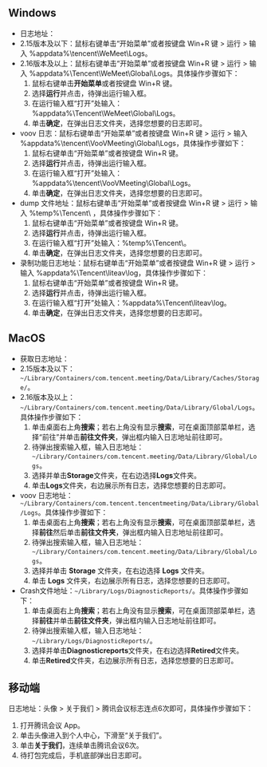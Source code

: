 ## Windows				
- 日志地址：
 - 2.15版本及以下：鼠标右键单击“开始菜单”或者按键盘 Win+R 键 > 运行 > 输入 %appdata%\tencent\WeMeet\Logs。
 - 2.16版本及以上：鼠标右键单击“开始菜单”或者按键盘 Win+R 键 > 运行 > 输入 %appdata%\Tencent\WeMeet\Global\Logs。具体操作步骤如下：
   1. 鼠标右键单击**开始菜单**或者按键盘 Win+R 键。
   2. 选择**运行**并点击，待弹出运行输入框。
   3. 在运行输入框“打开”处输入：%appdata%\Tencent\WeMeet\Global\Logs。
   4. 单击**确定**，在弹出日志文件夹，选择您想要的日志即可。
- voov 日志：鼠标右键单击“开始菜单”或者按键盘 Win+R 键 > 运行 > 输入 %appdata%\tencent\VooVMeeting\Global\Logs，具体操作步骤如下：
  1. 鼠标右键单击“开始菜单”或者按键盘 Win+R 键。
  2. 选择**运行**并点击，待弹出运行输入框。
  3. 在运行输入框“打开”处输入：%appdata%\tencent\VooVMeeting\Global\Logs。
  4. 单击**确定**，在弹出日志文件夹，选择您想要的日志即可。
- dump 文件地址：鼠标右键单击“开始菜单”或者按键盘 Win+R 键 > 运行 > 输入 %temp%\Tencent\	，具体操作步骤如下：	
  1. 鼠标右键单击“开始菜单”或者按键盘 Win+R 键。
  2. 选择**运行**并点击，待弹出运行输入框。
  3. 在运行输入框“打开”处输入：%temp%\Tencent\。
  4. 单击**确定**，在弹出日志文件夹，选择您想要的日志即可。
- 录制功能日志地址：鼠标右键单击“开始菜单”或者按键盘 Win+R 键 > 运行 > 输入 %appdata%\Tencent\liteav\log，具体操作步骤如下：	
  1. 鼠标右键单击“开始菜单”或者按键盘 Win+R 键。
  2. 选择**运行**并点击，待弹出运行输入框。
  3. 在运行输入框“打开”处输入：%appdata%\Tencent\liteav\log。
  4. 单击**确定**，在弹出日志文件夹，选择您想要的日志即可。

## MacOS				
- 获取日志地址：
 - 2.15版本及以下：`~/Library/Containers/com.tencent.meeting/Data/Library/Caches/Storage/`。
 - 2.16版本及以上：`~/Library/Containers/com.tencent.meeting/Data/Library/Global/Logs`。具体操作步骤如下：
   1. 单击桌面右上角**搜索**；若右上角没有显示**搜索**，可在桌面顶部菜单栏，选择“前往”并单击**前往文件夹**，弹出框内输入日志地址前往即可。
   2. 待弹出搜索输入框，输入日志地址：`~/Library/Containers/com.tencent.meeting/Data/Library/Global/Logs`。
   3. 选择并单击**Storage**文件夹，在右边选择**Logs**文件夹。
   4. 单击**Logs**文件夹，右边展示所有日志，选择您想要的日志即可。
- voov 日志地址：`~/Library/Containers/com.tencent.tencentmeeting/Data/Library/Global/Logs`。具体操作步骤如下：
  1. 单击桌面右上角**搜索**；若右上角没有显示**搜索**，可在桌面顶部菜单栏，选择**前往**然后单击**前往文件夹**，弹出框内输入日志地址前往即可。
  2. 待弹出搜索输入框，输入日志地址：`~/Library/Containers/com.tencent.meeting/Data/Library/Global/Logs`。
  3. 选择并单击 **Storage** 文件夹，在右边选择 **Logs** 文件夹。
  4. 单击 **Logs** 文件夹，右边展示所有日志，选择您想要的日志即可。
- Crash文件地址：`~/Library/Logs/DiagnosticReports/`。具体操作步骤如下：
  1. 单击桌面右上角**搜索**；若右上角没有显示**搜索**，可在桌面顶部菜单栏，选择**前往**并单击**前往文件夹**，弹出框内输入日志地址前往即可。
  2. 待弹出搜索输入框，输入日志地址：`~/Library/Logs/DiagnosticReports/`。
  3. 选择并单击**Diagnosticreports**文件夹，在右边选择**Retired**文件夹。
  4. 单击**Retired**文件夹，右边展示所有日志，选择您想要的日志即可。

## 移动端				
日志地址：头像 > 关于我们 > 腾讯会议标志连点6次即可，具体操作步骤如下：
 1. 打开腾讯会议 App。
 2. 单击头像进入到个人中心，下滑至“关于我们”。
 3. 单击**关于我们**，连续单击腾讯会议6次。
 4. 待打包完成后，手机底部弹出日志即可。
